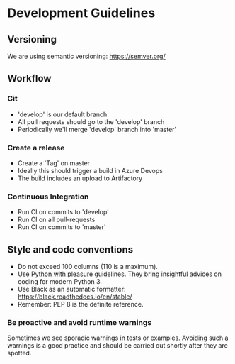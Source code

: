 # Development Guidelines

## Versioning

We are using semantic versioning: https://semver.org/

## Workflow

### Git

* 'develop' is our default branch
* All pull requests should go to the 'develop' branch
* Periodically we'll merge 'develop' branch into 'master'

### Create a release

* Create a 'Tag' on master
* Ideally this should trigger a build in Azure Devops
* The build includes an upload to Artifactory

### Continuous Integration

* Run CI on commits to 'develop'
* Run CI on all pull-requests
* Run CI on commits to 'master'

## Style and code conventions

* Do not exceed 100 columns (110 is a maximum).
* Use [Python with pleasure](https://github.com/arogozhnikov/python3_with_pleasure)
  guidelines.  They bring insightful advices on coding for modern Python 3.
* Use Black as an automatic formatter: https://black.readthedocs.io/en/stable/
* Remember: PEP 8 is the definite reference.

### Be proactive and avoid runtime warnings

Sometimes we see sporadic warnings in tests or examples.  Avoiding such a warnings
is a good practice and should be carried out shortly after they are spotted.
 